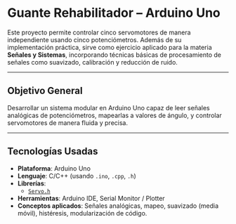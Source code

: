 # Guante Rehabilitador – Arduino Uno

Este proyecto permite controlar cinco servomotores de manera independiente usando cinco potenciómetros. Además de su implementación práctica, sirve como ejercicio aplicado para la materia **Señales y Sistemas**, incorporando técnicas básicas de procesamiento de señales como suavizado, calibración y reducción de ruido.

---

## Objetivo General

Desarrollar un sistema modular en Arduino Uno capaz de leer señales analógicas de potenciómetros, mapearlas a valores de ángulo, y controlar servomotores de manera fluida y precisa.

---

## Tecnologías Usadas

- **Plataforma**: Arduino Uno
- **Lenguaje**: C/C++ (usando `.ino`, `.cpp`, `.h`)
- **Librerías**: 
  - [`Servo.h`](https://www.arduino.cc/en/reference/servo)
- **Herramientas**: Arduino IDE, Serial Monitor / Plotter
- **Conceptos aplicados**: Señales analógicas, mapeo, suavizado (media móvil), histéresis, modularización de código.
